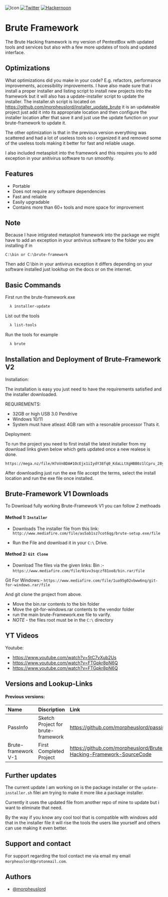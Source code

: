 

![Icon](https://github.com/morpheuslord/Brute-Hacking-Framework-SourceCode/blob/main/icons/cmder.ico)
[![Twitter](https://img.shields.io/badge/twitter-@Morpheuslord2-red.svg)](https://twitter.com/Morpheuslord2)
[![Hackernoon](https://hackernoon.com/_next/image?url=https%3A%2F%2Fhackernoon.com%2Fhn-logo.png&w=256&q=75)](https://hackernoon.com/u/morpheuslord)

# Brute Framework

The Brute Hacking framework is my version of PentestBox with updated tools and services but also with a few more updates of tools and updated interface.



## Optimizations

What optimizations did you make in your code? E.g. refactors, performance improvements, accessibility improvements.
I have also made sure that i install a proper installer and listing script to install new projects into the framework
but it will also has a update-installer script to update the installer.
The installer.sh script is located on https://github.com/morpheuslord/installer_update_brute it is an updateable project just add it into its appropriate location and then configure the installer location after that save it and just use the update function on your brute-framework to update it.



The other optimization is that in the previous version everything was scattered and had a lot of useless tools so i organized it and removed some of the useless tools making it better for fast and reliable usage.

I also included metasploit into the framework and this requires you to add exception in your anitivirus software to run smoothly.
## Features

- Portable
- Does not require any software dependencies
- Fast and reliable
- Easily upgradable
- Contains more than 60+ tools and more space for improvement


## Note

Because I have intigrated metasploit framework into the package we might have to add an exception in your antivirus software to the folder you are installing if in 
```
C:\bin or C:\brute-framework
```
Then add C:\bin in your antivirus exception it differs depending on your software installed just lookitup on the docs or on the internet.
## Basic Commands

First run the brute-framework.exe

```bash
  λ installer-update
```

List out the tools

```bash
  λ list-tools
```
Run the tools for example

```bash
  λ brute
```


## Installation and Deployment of Brute-Framework V2

Installation: 

The installation is easy you just need to have the requirements satisfied and the installer downloaded.

REQUIREMENTS:

- 32GB or high USB 3.0 Pendrive
- Windows 10/11
- System must have atleast 4GB ram with a resonable processor
Thats it.

Deployment:

To run the project you need to first install the latest installer from my download links given below which gets updated once a new realese is done.

```url
https://mega.nz/file/H7oVnBDA#1OcEjx1iIydY38fq0_KdaLLtXgHBB0z1lCpru_28yxg
```
After downloading just run the exe file accept the terms, select the install location and run the exe file once installed.

## Brute-Framework V1 Downloads

To Download fully working Brute-Framework V1 you can follow 2 methoads 

#### Method 1: `Installer`

- Downloads The installer file from this link:
`http://www.mediafire.com/file/as5ab1sz7cot6qg/brute-setup.exe/file`

- Run the File and download it in your `C:\` Drive.

#### Method 2: `Git Clone`
- Download The files via the given links:
Bin :- 
`https://www.mediafire.com/file/0ivv3sqczf81oo8/bin.rar/file`

Git For Windows:- `https://www.mediafire.com/file/1ua95g02vbww6nq/git-for-windows.rar/file`

And git clone the project from above.

- Move the bin.rar contents to the bin folder
- Move the git-for-windows.rar contents to the vendor folder
- run the main brute-Framework.exe file to varify.
- *NOTE* - the files root must be in the `C:\` directory
 
## YT Videos

Youtube:

* https://www.youtube.com/watch?v=5tC7vXub2Us
* https://www.youtube.com/watch?v=FTGpkr8pN6Q
* https://www.youtube.com/watch?v=FTGpkr8pN6Q


## Versions and Lookup-Links


#### Previous versions:

| Name      | Discription | Link                              |
| :-------- | :---------- | :-------------------------------- |
| PassInfo  | Sketch Project for brute-framework| https://github.com/morpheuslord/passinfo.cmd |
| Brute-framework V-1| First Completed Project| https://github.com/morpheuslord/Brute-Hacking-Framework-SourceCode|

## Further updates

The current update I am working on is the package installer or the `update-installer.sh` filei am trying to make it more like a package installer.

Currently it uses the updated file from another repo of mine to update but i want to eliminate that need.

By the way if you know any cool tool that is compatible with windows add that in the installer file it will rise the tools the users like yourself and others can use making it even better.


## Support and contact

For support regarding the tool contact me via email my email `morpheuslord@protonmail.com`.


## Authors

- [@morpheuslord](https://www.github.com/morpheuslord)

